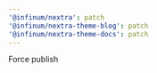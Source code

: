 ```yaml
---
'@infinum/nextra': patch
'@infinum/nextra-theme-blog': patch
'@infinum/nextra-theme-docs': patch
---
```


Force publish
